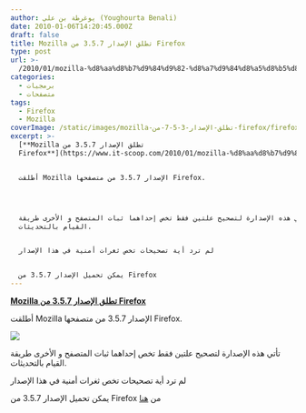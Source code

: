```yaml
---
author: يوغرطة بن علي (Youghourta Benali)
date: 2010-01-06T14:20:45.000Z
draft: false
title: Mozilla تطلق الإصدار 3.5.7 من Firefox
type: post
url: >-
  /2010/01/mozilla-%d8%aa%d8%b7%d9%84%d9%82-%d8%a7%d9%84%d8%a5%d8%b5%d8%af%d8%a7%d8%b1-3-5-7-%d9%85%d9%86-firefox/
categories:
  - برمجيات
  - متصفحات
tags:
  - Firefox
  - Mozilla
coverImage: /static/images/mozilla-تطلق-الإصدار-3-5-7-من-firefox/firefox_logo_3025.jpg
excerpt: >-
  [**Mozilla تطلق الإصدار 3.5.7 من
  Firefox**](https://www.it-scoop.com/2010/01/mozilla-%d8%aa%d8%b7%d9%84%d9%82-%d8%a7%d9%84%d8%a5%d8%b5%d8%af%d8%a7%d8%b1-3-5-7-%d9%85%d9%86-firefox/)


  أطلقت Mozilla الإصدار 3.5.7 من متصفحها Firefox.




  تأتي هذه الإصدارة لتصحيح علتين فقط تخص إحداهما ثبات المتصفح و الأخرى طريقة
  القيام بالتحديثات.


  لم ترد أية تصحيحات تخص ثغرات أمنية في هذا الإصدار


  يمكن تحميل الإصدار 3.5.7 من Firefox
---
```

[**Mozilla تطلق الإصدار 3.5.7 من Firefox**](https://www.it-scoop.com/2010/01/mozilla-%d8%aa%d8%b7%d9%84%d9%82-%d8%a7%d9%84%d8%a5%d8%b5%d8%af%d8%a7%d8%b1-3-5-7-%d9%85%d9%86-firefox/)

أطلقت Mozilla الإصدار 3.5.7 من متصفحها Firefox.

![](/static/images/mozilla-تطلق-الإصدار-3-5-7-من-firefox/firefox_logo\_3025.jpg)

تأتي هذه الإصدارة لتصحيح علتين فقط تخص إحداهما ثبات المتصفح و الأخرى طريقة القيام بالتحديثات.

لم ترد أية تصحيحات تخص ثغرات أمنية في هذا الإصدار

يمكن تحميل الإصدار 3.5.7 من Firefox من [هنا](http://www.mozilla.com/en-US/firefox/all.html)
